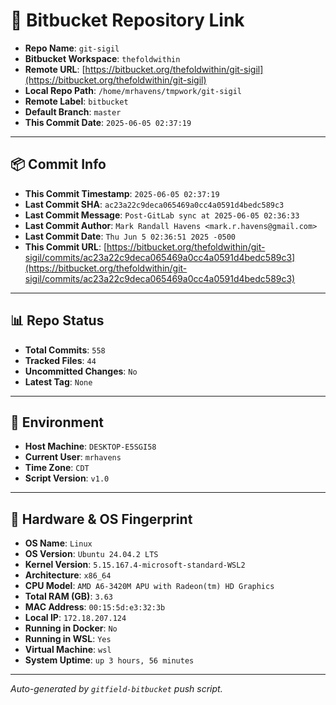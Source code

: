 # 🔗 Bitbucket Repository Link

- **Repo Name**: `git-sigil`
- **Bitbucket Workspace**: `thefoldwithin`
- **Remote URL**: [https://bitbucket.org/thefoldwithin/git-sigil](https://bitbucket.org/thefoldwithin/git-sigil)
- **Local Repo Path**: `/home/mrhavens/tmpwork/git-sigil`
- **Remote Label**: `bitbucket`
- **Default Branch**: `master`
- **This Commit Date**: `2025-06-05 02:37:19`

---

## 📦 Commit Info

- **This Commit Timestamp**: `2025-06-05 02:37:19`
- **Last Commit SHA**: `ac23a22c9deca065469a0cc4a0591d4bedc589c3`
- **Last Commit Message**: `Post-GitLab sync at 2025-06-05 02:36:33`
- **Last Commit Author**: `Mark Randall Havens <mark.r.havens@gmail.com>`
- **Last Commit Date**: `Thu Jun 5 02:36:51 2025 -0500`
- **This Commit URL**: [https://bitbucket.org/thefoldwithin/git-sigil/commits/ac23a22c9deca065469a0cc4a0591d4bedc589c3](https://bitbucket.org/thefoldwithin/git-sigil/commits/ac23a22c9deca065469a0cc4a0591d4bedc589c3)

---

## 📊 Repo Status

- **Total Commits**: `558`
- **Tracked Files**: `44`
- **Uncommitted Changes**: `No`
- **Latest Tag**: `None`

---

## 🧭 Environment

- **Host Machine**: `DESKTOP-E5SGI58`
- **Current User**: `mrhavens`
- **Time Zone**: `CDT`
- **Script Version**: `v1.0`

---

## 🧬 Hardware & OS Fingerprint

- **OS Name**: `Linux`
- **OS Version**: `Ubuntu 24.04.2 LTS`
- **Kernel Version**: `5.15.167.4-microsoft-standard-WSL2`
- **Architecture**: `x86_64`
- **CPU Model**: `AMD A6-3420M APU with Radeon(tm) HD Graphics`
- **Total RAM (GB)**: `3.63`
- **MAC Address**: `00:15:5d:e3:32:3b`
- **Local IP**: `172.18.207.124`
- **Running in Docker**: `No`
- **Running in WSL**: `Yes`
- **Virtual Machine**: `wsl`
- **System Uptime**: `up 3 hours, 56 minutes`

---

_Auto-generated by `gitfield-bitbucket` push script._
